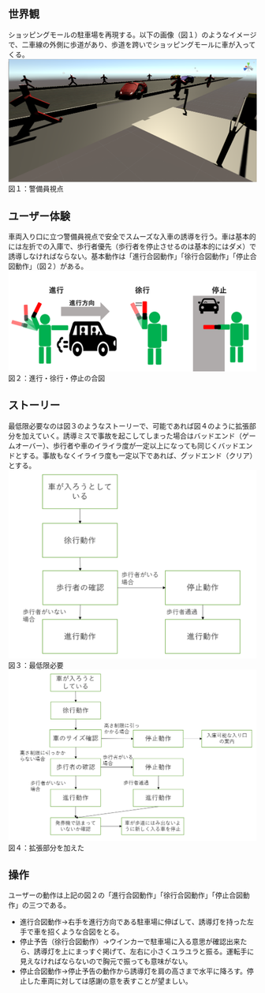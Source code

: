 ## 世界観
ショッピングモールの駐車場を再現する。以下の画像（図１）のようなイメージで、二車線の外側に歩道があり、歩道を跨いでショッピングモールに車が入ってくる。
![警備員視点](./images/警備員視点1.PNG)
図１：警備員視点


## ユーザー体験
車両入り口に立つ警備員視点で安全でスムーズな入車の誘導を行う。車は基本的には左折での入庫で、歩行者優先（歩行者を停止させるのは基本的にはダメ）で誘導しなければならない。基本動作は「進行合図動作」「徐行合図動作」「停止合図動作」（図２）がある。
![進行・徐行・停止の合図](./images/進行徐行停止.PNG)
図２：進行・徐行・停止の合図

## ストーリー
最低限必要なのは図３のようなストーリーで、可能であれば図４のように拡張部分を加えていく。誘導ミスで事故を起こしてしまった場合はバッドエンド（ゲームオーバー）、歩行者や車のイライラ度が一定以上になっても同じくバッドエンドとする。事故もなくイライラ度も一定以下であれば、グッドエンド（クリア）とする。
![必要最低限](./images/イージーモードの状態遷移.png)
図３：最低限必要
![拡張部分](./images/ハードモードの状態遷移.png)
図４：拡張部分を加えた

## 操作
ユーザーの動作は上記の図２の「進行合図動作」「徐行合図動作」「停止合図動作」の三つである。
- 進行合図動作→右手を進行方向である駐車場に伸ばして、誘導灯を持った左手で車を招くような合図をとる。
- 停止予告（徐行合図動作）→ウインカーで駐車場に入る意思が確認出来たら、誘導灯を上にまっすぐ掲げて、左右に小さくユラユラと振る。運転手に見えなければならないので胸元で振っても意味がない。
- 停止合図動作→停止予告の動作から誘導灯を肩の高さまで水平に降ろす。停止した車両に対しては感謝の意を表すことが望ましい。
